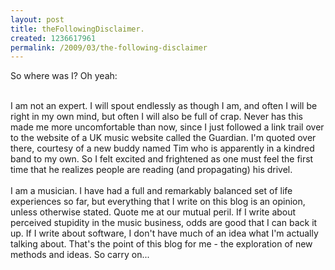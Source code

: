 ```yaml
--- 
layout: post
title: theFollowingDisclaimer.
created: 1236617961
permalink: /2009/03/the-following-disclaimer
---
```

So where was I?  Oh yeah:<div><br /></div><div>I am not an expert.  I will spout endlessly as though I am, and often I will be right in my own mind, but often I will also be full of crap.  Never has this made me more uncomfortable than now, since I just followed a link trail over to the website of a UK music website called the Guardian. I'm quoted over there, courtesy of a new buddy named Tim who is apparently in a kindred band to my own.  So I felt excited and frightened as one must feel the first time that he realizes people are reading (and propagating) his drivel. </div><div><br /></div><div>I am a musician.  I have had a full and remarkably balanced set of life experiences so far, but everything that I write on this blog is an opinion, unless otherwise stated.  Quote me at our mutual peril.  If I write about perceived stupidity in the music business, odds are good that I can back it up.  If I write about software, I don't have much of an idea what I'm actually talking about.  That's the point of this blog for me - the exploration of new methods and ideas.  So carry on...</div>
